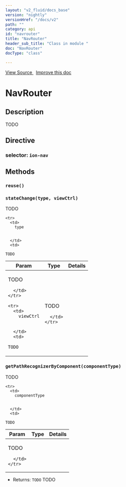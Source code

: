 ```yaml
---
layout: "v2_fluid/docs_base"
version: "nightly"
versionHref: "/docs/v2"
path: ""
category: api
id: "navrouter"
title: "NavRouter"
header_sub_title: "Class in module "
doc: "NavRouter"
docType: "class"

---
```





<div class="improve-docs">
<a href='http://github.com/driftyco/ionic2/tree/master/ionic/components/nav/nav-router.ts#L8'>
View Source
</a>
&nbsp;
<a href='http://github.com/driftyco/ionic2/edit/master/ionic/components/nav/nav-router.ts#L8'>
Improve this doc
</a>
</div>





<h1 class="api-title">


NavRouter






</h1>






<!-- description -->
<h2>Description</h2>

<p>TODO</p>


<h2>Directive</h2>
<h3>selector: <code>ion-nav</code></h3>
<!-- @usage tag -->


<!-- @property tags -->


<!-- methods on the class -->

<h2>Methods</h2>

<div id="reuse"></div>

<h3>
<code>reuse()</code>
  

</h3>












<div id="stateChange"></div>

<h3>
<code>stateChange(type,&nbsp;viewCtrl)</code>
  

</h3>

TODO


<table class="table" style="margin:0;">
  <thead>
    <tr>
      <th>Param</th>
      <th>Type</th>
      <th>Details</th>
    </tr>
  </thead>
  <tbody>
    
    <tr>
      <td>
        type
        
        
      </td>
      <td>
        
  <code>TODO</code>
      </td>
      <td>
        <p>TODO</p>

        
      </td>
    </tr>
    
    <tr>
      <td>
        viewCtrl
        
        
      </td>
      <td>
        
  <code>TODO</code>
      </td>
      <td>
        <p>TODO</p>

        
      </td>
    </tr>
    
  </tbody>
</table>








<div id="getPathRecognizerByComponent"></div>

<h3>
<code>getPathRecognizerByComponent(componentType)</code>
  

</h3>

TODO


<table class="table" style="margin:0;">
  <thead>
    <tr>
      <th>Param</th>
      <th>Type</th>
      <th>Details</th>
    </tr>
  </thead>
  <tbody>
    
    <tr>
      <td>
        componentType
        
        
      </td>
      <td>
        
  <code>TODO</code>
      </td>
      <td>
        <p>TODO</p>

        
      </td>
    </tr>
    
  </tbody>
</table>





* Returns: 
  <code>TODO</code> TODO


<!-- related link --><!-- end content block -->


<!-- end body block -->

